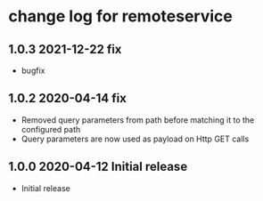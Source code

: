 # change log for remoteservice

## 1.0.3 2021-12-22 fix

- bugfix

## 1.0.2 2020-04-14 fix

- Removed query parameters from path before matching it to the configured path
- Query parameters are now used as payload on Http GET calls

## 1.0.0 2020-04-12 Initial release

- Initial release
